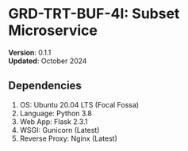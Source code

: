# GRD-TRT-BUF-4I: Subset Microservice

__Version__: 0.1.1<br>
__Updated__: October 2024

## Dependencies
1. OS: Ubuntu 20.04 LTS (Focal Fossa)
2. Language: Python 3.8 
3. Web App: Flask 2.3.1
4. WSGI: Gunicorn (Latest)
5. Reverse Proxy: Nginx (Latest)
